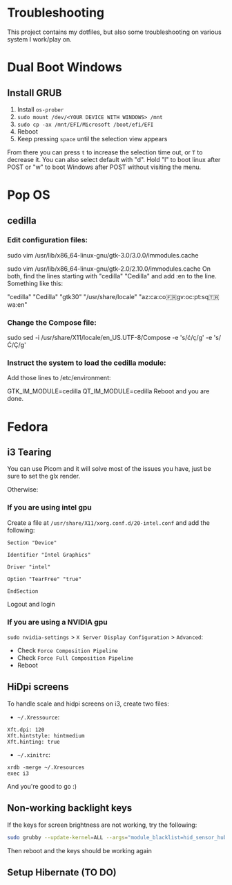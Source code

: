 # Troubleshooting

This project contains my dotfiles, but also some troubleshooting on various system I work/play on.

# Dual Boot Windows

## Install GRUB

1. Install `os-prober`
2. `sudo mount /dev/<YOUR DEVICE WITH WINDOWS> /mnt`
3. `sudo cp -ax /mnt/EFI/Microsoft /boot/efi/EFI`
4. Reboot
5. Keep pressing `space` until the selection view appears

From there you can press `t` to increase the selection time out, or `T` to decrease it.
You can also select default with "d". Hold "l" to boot linux after POST or "w" to boot Windows after POST without visiting the menu.

# Pop OS

## cedilla

### Edit configuration files:

sudo vim /usr/lib/x86_64-linux-gnu/gtk-3.0/3.0.0/immodules.cache

sudo vim /usr/lib/x86_64-linux-gnu/gtk-2.0/2.10.0/immodules.cache
On both, find the lines starting with "cedilla" "Cedilla" and add :en to the line. Something like this:

"cedilla" "Cedilla" "gtk30" "/usr/share/locale" "az:ca:co:fr:gv:oc:pt:sq:tr:wa:en"

### Change the Compose file:

sudo sed -i /usr/share/X11/locale/en_US.UTF-8/Compose -e 's/ć/ç/g' -e 's/Ć/Ç/g'

### Instruct the system to load the cedilla module:

Add those lines to /etc/environment:

GTK_IM_MODULE=cedilla
QT_IM_MODULE=cedilla
Reboot and you are done.

# Fedora

## i3 Tearing

You can use Picom and it will solve most of the issues you have, just be sure to set the glx render. 

Otherwise:

### If you are using intel gpu

Create a file at `/usr/share/X11/xorg.conf.d/20-intel.conf` and add the following:

```
Section "Device"

Identifier "Intel Graphics"

Driver "intel"

Option "TearFree" "true"

EndSection
```
Logout and login

### If you are using a NVIDIA gpu

`sudo nvidia-settings` > `X Server Display Configuration` > `Advanced`:

- Check `Force Composition Pipeline`
- Check `Force Full Composition Pipeline`
- Reboot

## HiDpi screens

To handle scale and hidpi screens on i3, create two files:

- `~/.Xressource`:

```
Xft.dpi: 120
Xft.hintstyle: hintmedium
Xft.hinting: true
```

- `~/.xinitrc`:

```
xrdb -merge ~/.Xresources
exec i3
```

And you're good to go :)

## Non-working backlight keys

If the keys for screen brightness are not working, try the following:


```bash
sudo grubby --update-kernel=ALL --args="module_blacklist=hid_sensor_hub"
```

Then reboot and the keys should be working again

## Setup Hibernate (TO DO)
